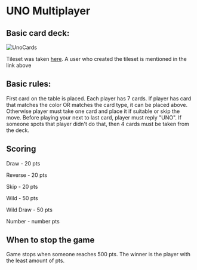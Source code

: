 # UNO Multiplayer

## Basic card deck:
![UnoCards](https://user-images.githubusercontent.com/74725936/201487344-df0c8c41-5087-461e-8e51-b93a774155da.png)

Tileset was taken [here](https://toppng.com/cards-and-cursors-uno-cards-sprite-sheet-PNG-free-PNG-Images_201356). A user who created the tileset is mentioned in the link above

## Basic rules:
First card on the table is placed. Each player has 7 cards. If player has card that matches the color OR matches the card type, it can be placed above. Otherwise player must take one card and place it if suitable or skip the move.
Before playing your next to last card, player must reply "UNO". If someone spots that player didn't do that, then 4 cards must be taken from the deck.

## Scoring
Draw - 20 pts

Reverse - 20 pts

Skip - 20 pts

Wild - 50 pts

Wild Draw - 50 pts

Number - number pts

## When to stop the game
Game stops when someone reaches 500 pts. The winner is the player with the least amount of pts.
